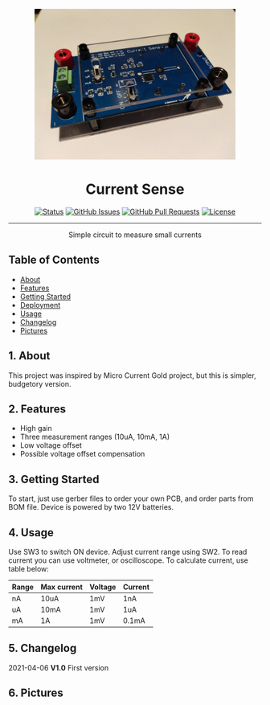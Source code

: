 <p align="center">
  <a href="" rel="noopener">
 <img width=400px height=300px src="Pictures/IMG_20210406_193517.jpg" alt="Device"></a>
</p>

<h1 align="center">Current Sense</h1>

<div align="center">

[![Status](https://img.shields.io/badge/status-active-success.svg)]()
[![GitHub Issues](https://img.shields.io/github/issues/JakubJaszczur/Current-Sense.svg)](https://github.com/JakubJaszczur/Current-Sense/issues)
[![GitHub Pull Requests](https://img.shields.io/github/issues-pr/JakubJaszczur/Current-Sense.svg)](https://github.com/JakubJaszczur/Current-Sense/pulls)
[![License](https://img.shields.io/badge/license-MIT-blue.svg)](/LICENSE)

</div>

---

<p align="center"> Simple circuit to measure small currents
    <br> 
</p>

## Table of Contents

- [About](#about)
- [Features](#features)
- [Getting Started](#getting_started)
- [Deployment](#deployment)
- [Usage](#usage)
- [Changelog](#changelog)
- [Pictures](#pictures)

## 1. About <a name = "about"></a>

This project was inspired by Micro Current Gold project, but this is simpler, budgetory version.

## 2. Features <a name = "features"></a>

* High gain
* Three measurement ranges (10uA, 10mA, 1A)
* Low voltage offset
* Possible voltage offset compensation

## 3. Getting Started <a name = "getting_started"></a>

To start, just use gerber files to order your own PCB, and order parts from BOM file. Device is powered by two 12V batteries.

## 4. Usage <a name="usage"></a>

Use SW3 to switch ON device. Adjust current range using SW2. To read current you can use voltmeter, or oscilloscope. To calculate current, use table below: <br/>

| Range | Max current | Voltage| Current|		   
| ------| ------------|--------|--------|
| nA    | 10uA        |1mV     |1nA     |
| uA    | 10mA        |1mV     |1uA     |
| mA    | 1A        |1mV     |0.1mA     |

## 5. Changelog <a name="changelog"></a>

2021-04-06 <b>V1.0</b> First version

## 6. Pictures <a name="pictures"></a>

